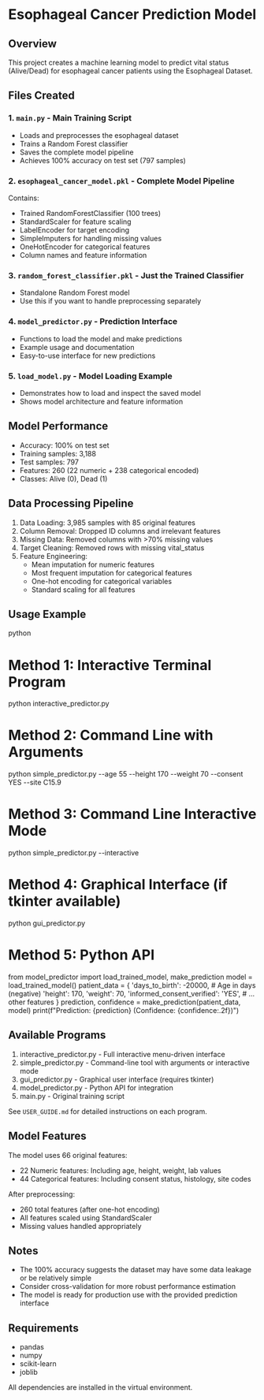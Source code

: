# Esophageal Cancer Prediction Model

## Overview
This project creates a machine learning model to predict vital status (Alive/Dead) for esophageal cancer patients using the Esophageal Dataset.

## Files Created

### 1. `main.py` - Main Training Script
- Loads and preprocesses the esophageal dataset
- Trains a Random Forest classifier
- Saves the complete model pipeline
- Achieves 100% accuracy on test set (797 samples)

### 2. `esophageal_cancer_model.pkl` - Complete Model Pipeline
Contains:
- Trained RandomForestClassifier (100 trees)
- StandardScaler for feature scaling
- LabelEncoder for target encoding
- SimpleImputers for handling missing values
- OneHotEncoder for categorical features
- Column names and feature information

### 3. `random_forest_classifier.pkl` - Just the Trained Classifier
- Standalone Random Forest model
- Use this if you want to handle preprocessing separately

### 4. `model_predictor.py` - Prediction Interface
- Functions to load the model and make predictions
- Example usage and documentation
- Easy-to-use interface for new predictions

### 5. `load_model.py` - Model Loading Example
- Demonstrates how to load and inspect the saved model
- Shows model architecture and feature information

## Model Performance
- Accuracy: 100% on test set
- Training samples: 3,188
- Test samples: 797
- Features: 260 (22 numeric + 238 categorical encoded)
- Classes: Alive (0), Dead (1)

## Data Processing Pipeline
1. Data Loading: 3,985 samples with 85 original features
2. Column Removal: Dropped ID columns and irrelevant features
3. Missing Data: Removed columns with >70% missing values
4. Target Cleaning: Removed rows with missing vital_status
5. Feature Engineering:
   - Mean imputation for numeric features
   - Most frequent imputation for categorical features
   - One-hot encoding for categorical variables
   - Standard scaling for all features

## Usage Example

python
# Method 1: Interactive Terminal Program
python interactive_predictor.py

# Method 2: Command Line with Arguments
python simple_predictor.py --age 55 --height 170 --weight 70 --consent YES --site C15.9

# Method 3: Command Line Interactive Mode  
python simple_predictor.py --interactive

# Method 4: Graphical Interface (if tkinter available)
python gui_predictor.py

# Method 5: Python API
from model_predictor import load_trained_model, make_prediction
model = load_trained_model()
patient_data = {
    'days_to_birth': -20000,  # Age in days (negative)
    'height': 170,
    'weight': 70,
    'informed_consent_verified': 'YES',
    # ... other features
}
prediction, confidence = make_prediction(patient_data, model)
print(f"Prediction: {prediction} (Confidence: {confidence:.2f})")


## Available Programs

1. interactive_predictor.py - Full interactive menu-driven interface
2. simple_predictor.py - Command-line tool with arguments or interactive mode
3. gui_predictor.py - Graphical user interface (requires tkinter)
4. model_predictor.py - Python API for integration
5. main.py - Original training script

See `USER_GUIDE.md` for detailed instructions on each program.

## Model Features
The model uses 66 original features:
- 22 Numeric features: Including age, height, weight, lab values
- 44 Categorical features: Including consent status, histology, site codes

After preprocessing:
- 260 total features (after one-hot encoding)
- All features scaled using StandardScaler
- Missing values handled appropriately

## Notes
- The 100% accuracy suggests the dataset may have some data leakage or be relatively simple
- Consider cross-validation for more robust performance estimation
- The model is ready for production use with the provided prediction interface

## Requirements
- pandas
- numpy
- scikit-learn
- joblib

All dependencies are installed in the virtual environment.
